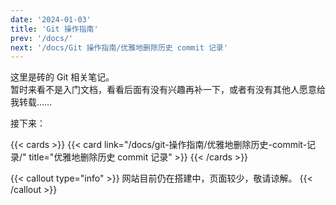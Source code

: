 ```yaml
---
date: '2024-01-03'
title: 'Git 操作指南'
prev: '/docs/'
next: '/docs/Git 操作指南/优雅地删除历史 commit 记录'
---
```


这里是砖的 Git 相关笔记。  
暂时来看不是入门文档，看看后面有没有兴趣再补一下，或者有没有其他人愿意给我转载……

接下来：

{{< cards >}}
  {{< card link="/docs/git-操作指南/优雅地删除历史-commit-记录/" title="优雅地删除历史 commit 记录" >}}
{{< /cards >}}

{{< callout type="info" >}}
网站目前仍在搭建中，页面较少，敬请谅解。
{{< /callout >}}
